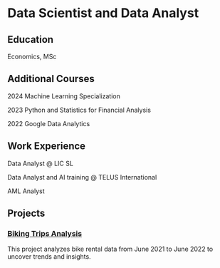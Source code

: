 # Data Scientist and Data Analyst

## Education
Economics, MSc

## Additional Courses
2024 Machine Learning Specialization

2023 Python and Statistics for Financial Analysis

2022 Google Data Analytics

## Work Experience
Data Analyst @ LIC SL

Data Analyst and AI training @ TELUS International

AML Analyst

## Projects

### [Biking Trips Analysis](https://github.com/ChristianIPG/biking-trips-analysis)
This project analyzes bike rental data from June 2021 to June 2022 to uncover trends and insights.
